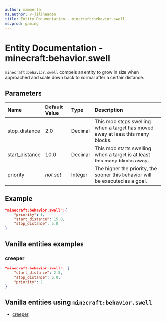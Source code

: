 ```yaml
---
author: mammerla
ms.author: v-jillheaden
title: Entity Documentation - minecraft:behavior.swell
ms.prod: gaming
---
```


# Entity Documentation - minecraft:behavior.swell

`minecraft:behavior.swell` compels an entity to grow in size when approached and scale down back to normal after a certain distance.

## Parameters

|Name |Default Value  |Type  |Description  |
|:----------|:----------|:----------|:----------|
|stop_distance| 2.0| Decimal| This mob stops swelling when a target has moved away at least this many blocks. |
| start_distance| 10.0|Decimal| This mob starts swelling when a target is at least this many blocks away. |
|priority|*not set*|Integer|The higher the priority, the sooner this behavior will be executed as a goal.|

## Example

```json
"minecraft:behavior.swell":{
    "priority": 3,
    "start_distance": 15.0,
    "stop_distance": 5.0
}
```

## Vanilla entities examples

### creeper

```json
"minecraft:behavior.swell": {
    "start_distance": 2.5,
    "stop_distance": 6.0,
    "priority": 2
}
```

## Vanilla entities using `minecraft:behavior.swell`

- [creeper](../../../../Source/VanillaBehaviorPack_Snippets/entities/creeper.md)
